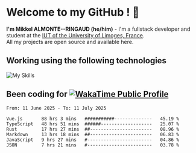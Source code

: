 # Welcome to my GitHub ! 🌃

**I'm Mikkel ALMONTE--RINGAUD (he/him)** - I'm a fullstack developer and student at the [IUT of the University of Limoges, France](https://iut.unilim.fr). \
All my projects are open source and available here.

## Working using the following technologies

![My Skills](https://skillicons.dev/icons?i=solidjs,pnpm,nodejs,ts,js,vercel,netlify,html,css,rust,astro,git,vue,md,electron,figma,github,bash,bun,cloudflare,py,tailwind,nginx,npm,tauri,vite,zig,yarn,windicss,dart,flutter,kotlin&theme=dark)

## Been coding for [![WakaTime Public Profile](https://wakatime.com/badge/user/0839e595-e07a-435c-8d59-ed95f2a3d6dd.svg?style=flat-square)](https://wakatime.com/@0839e595-e07a-435c-8d59-ed95f2a3d6dd)

<!--START_SECTION:waka-->

```plain
From: 11 June 2025 - To: 11 July 2025

Vue.js       88 hrs 3 mins   ###########--------------   45.19 %
TypeScript   48 hrs 51 mins  ######-------------------   25.07 %
Rust         17 hrs 27 mins  ##-----------------------   08.96 %
Markdown     13 hrs 18 mins  ##-----------------------   06.83 %
JavaScript   9 hrs 27 mins   #------------------------   04.86 %
JSON         7 hrs 21 mins   #------------------------   03.78 %
```

<!--END_SECTION:waka-->

